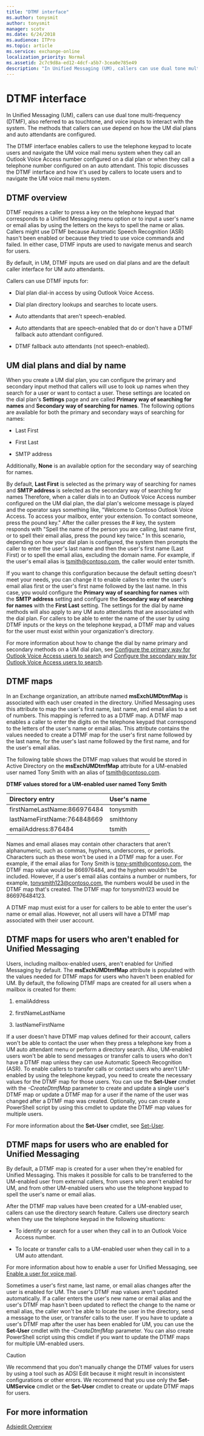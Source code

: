 ```yaml
---
title: "DTMF interface"
ms.author: tonysmit
author: tonysmit
manager: scotv
ms.date: 6/24/2018
ms.audience: ITPro
ms.topic: article
ms.service: exchange-online
localization_priority: Normal
ms.assetid: 2c7c9d8a-ed12-4dcf-a5b7-3cea0e785e49
description: "In Unified Messaging (UM), callers can use dual tone multi-frequency (DTMF), also referred to as touchtone, and voice inputs to interact with the system. The methods that callers can use depend on how the UM dial plans and auto attendants are configured."
---
```


# DTMF interface

In Unified Messaging (UM), callers can use dual tone multi-frequency (DTMF), also referred to as touchtone, and voice inputs to interact with the system. The methods that callers can use depend on how the UM dial plans and auto attendants are configured. 
  
The DTMF interface enables callers to use the telephone keypad to locate users and navigate the UM voice mail menu system when they call an Outlook Voice Access number configured on a dial plan or when they call a telephone number configured on an auto attendant. This topic discusses the DTMF interface and how it's used by callers to locate users and to navigate the UM voice mail menu system.
  
## DTMF overview
<a name="dtmfoverview"> </a>

DTMF requires a caller to press a key on the telephone keypad that corresponds to a Unified Messaging menu option or to input a user's name or email alias by using the letters on the keys to spell the name or alias. Callers might use DTMF because Automatic Speech Recognition (ASR) hasn't been enabled or because they tried to use voice commands and failed. In either case, DTMF inputs are used to navigate menus and search for users.
  
By default, in UM, DTMF inputs are used on dial plans and are the default caller interface for UM auto attendants.
  
Callers can use DTMF inputs for:
  
- Dial plan dial-in access by using Outlook Voice Access. 
    
- Dial plan directory lookups and searches to locate users.
    
- Auto attendants that aren't speech-enabled.
    
- Auto attendants that are speech-enabled that do or don't have a DTMF fallback auto attendant configured.
    
- DTMF fallback auto attendants (not speech-enabled).
    
## UM dial plans and dial by name
<a name="dialplansanddialbyname"> </a>

When you create a UM dial plan, you can configure the primary and secondary input method that callers will use to look up names when they search for a user or want to contact a user. These settings are located on the dial plan's **Settings** page and are called **Primary way of searching for names** and **Secondary way of searching for names**. The following options are available for both the primary and secondary ways of searching for names:
  
- Last First
    
- First Last
    
- SMTP address
    
Additionally, **None** is an available option for the secondary way of searching for names. 
  
By default, **Last First** is selected as the primary way of searching for names and **SMTP address** is selected as the secondary way of searching for names Therefore, when a caller dials in to an Outlook Voice Access number configured on the UM dial plan, the dial plan's welcome message is played and the operator says something like, "Welcome to Contoso Outlook Voice Access. To access your mailbox, enter your extension. To contact someone, press the pound key." After the caller presses the # key, the system responds with "Spell the name of the person you are calling, last name first, or to spell their email alias, press the pound key twice." In this scenario, depending on how your dial plan is configured, the system then prompts the caller to enter the user's last name and then the user's first name (Last First) or to spell the email alias, excluding the domain name. For example, if the user's email alias is tsmith@contoso.com, the caller would enter tsmith. 
  
If you want to change this configuration because the default setting doesn't meet your needs, you can change it to enable callers to enter the user's email alias first or the user's first name followed by the last name. In this case, you would configure the **Primary way of searching for names** with the **SMTP address** setting and configure the **Secondary way of searching for names** with the **First Last** setting. The settings for the dial by name methods will also apply to any UM auto attendants that are associated with the dial plan. For callers to be able to enter the name of the user by using DTMF inputs or the keys on the telephone keypad, a DTMF map and values for the user must exist within your organization's directory. 
  
For more information about how to change the dial by name primary and secondary methods on a UM dial plan, see [Configure the primary way for Outlook Voice Access users to search](../../voice-mail-unified-messaging/set-up-client-voice-mail-features/configure-primary-search-method.md) and [Configure the secondary way for Outlook Voice Access users to search](../../voice-mail-unified-messaging/set-up-client-voice-mail-features/configure-secondary-search-method.md).
  
## DTMF maps
<a name="dtmfmaps"> </a>

In an Exchange organization, an attribute named **msExchUMDtmfMap** is associated with each user created in the directory. Unified Messaging uses this attribute to map the user's first name, last name, and email alias to a set of numbers. This mapping is referred to as a DTMF map. A DTMF map enables a caller to enter the digits on the telephone keypad that correspond to the letters of the user's name or email alias. This attribute contains the values needed to create a DTMF map for the user's first name followed by the last name, for the user's last name followed by the first name, and for the user's email alias. 
  
The following table shows the DTMF map values that would be stored in Active Directory on the **msExchUMDtmfMap** attribute for a UM-enabled user named Tony Smith with an alias of tsmith@contoso.com. 
  
 **DTMF values stored for a UM-enabled user named Tony Smith**
  
|**Directory entry**|**User's name**|
|:-----|:-----|
|firstNameLastName:866976484|tonysmith|
|lastNameFirstName:764848669|smithtony|
|emailAddress:876484|tsmith|
   
Names and email aliases may contain other characters that aren't alphanumeric, such as commas, hyphens, underscores, or periods. Characters such as these won't be used in a DTMF map for a user. For example, if the email alias for Tony Smith is tony-smith@contoso.com, the DTMF map value would be 866976484, and the hyphen wouldn't be included. However, if a user's email alias contains a number or numbers, for example, tonysmith123@contoso.com, the numbers would be used in the DTMF map that's created. The DTMF map for tonysmith123 would be 866976484123. 
  
A DTMF map must exist for a user for callers to be able to enter the user's name or email alias. However, not all users will have a DTMF map associated with their user account.
  
## DTMF maps for users who aren't enabled for Unified Messaging
<a name="dtmfmapsforusersnotenabled"> </a>

Users, including mailbox-enabled users, aren't enabled for Unified Messaging by default. The **msExchUMDtmfMap** attribute is populated with the values needed for DTMF maps for users who haven't been enabled for UM. By default, the following DTMF maps are created for all users when a mailbox is created for them: 
  
1. emailAddress
    
2. firstNameLastName
    
3. lastNameFirstName
    
If a user doesn't have DTMF map values defined for their account, callers won't be able to contact the user when they press a telephone key from a UM auto attendant menu or perform a directory search. Also, UM-enabled users won't be able to send messages or transfer calls to users who don't have a DTMF map unless they can use Automatic Speech Recognition (ASR). To enable callers to transfer calls or contact users who aren't UM-enabled by using the telephone keypad, you need to create the necessary values for the DTMF map for those users. You can use the **Set-User** cmdlet with the _-CreateDtmfMap_ parameter to create and update a single user's DTMF map or update a DTMF map for a user if the name of the user was changed after a DTMF map was created. Optionally, you can create a PowerShell script by using this cmdlet to update the DTMF map values for multiple users. 
  
For more information about the **Set-User** cmdlet, see [Set-User](https://technet.microsoft.com/library/56d7fc86-2ac3-4e28-bc7a-761e91ac655a.aspx).
  
## DTMF maps for users who are enabled for Unified Messaging
<a name="dtmfmapusersenabled"> </a>

 By default, a DTMF map is created for a user when they're enabled for Unified Messaging. This makes it possible for calls to be transferred to the UM-enabled user from external callers, from users who aren't enabled for UM, and from other UM-enabled users who use the telephone keypad to spell the user's name or email alias. 
  
After the DTMF map values have been created for a UM-enabled user, callers can use the directory search feature. Callers use directory search when they use the telephone keypad in the following situations:
  
- To identify or search for a user when they call in to an Outlook Voice Access number.
    
- To locate or transfer calls to a UM-enabled user when they call in to a UM auto attendant.
    
For more information about how to enable a user for Unified Messaging, see [Enable a user for voice mail](../../voice-mail-unified-messaging/set-up-voice-mail/enable-a-user-for-voice-mail.md).
  
Sometimes a user's first name, last name, or email alias changes after the user is enabled for UM. The user's DTMF map values aren't updated automatically. If a caller enters the user's new name or email alias and the user's DTMF map hasn't been updated to reflect the change to the name or email alias, the caller won't be able to locate the user in the directory, send a message to the user, or transfer calls to the user. If you have to update a user's DTMF map after the user has been enabled for UM, you can use the **Set-User** cmdlet with the _-CreateDtmfMap_ parameter. You can also create PowerShell script using this cmdlet if you want to update the DTMF maps for multiple UM-enabled users. 
  
> [!CAUTION]
> We recommend that you don't manually change the DTMF values for users by using a tool such as ADSI Edit because it might result in inconsistent configurations or other errors. We recommend that you use only the **Set-UMService** cmdlet or the **Set-User** cmdlet to create or update DTMF maps for users. 
  
## For more information
<a name="fmi"> </a>

[Adsiedit Overview](https://go.microsoft.com/fwlink/p/?linkId=73175)
  

